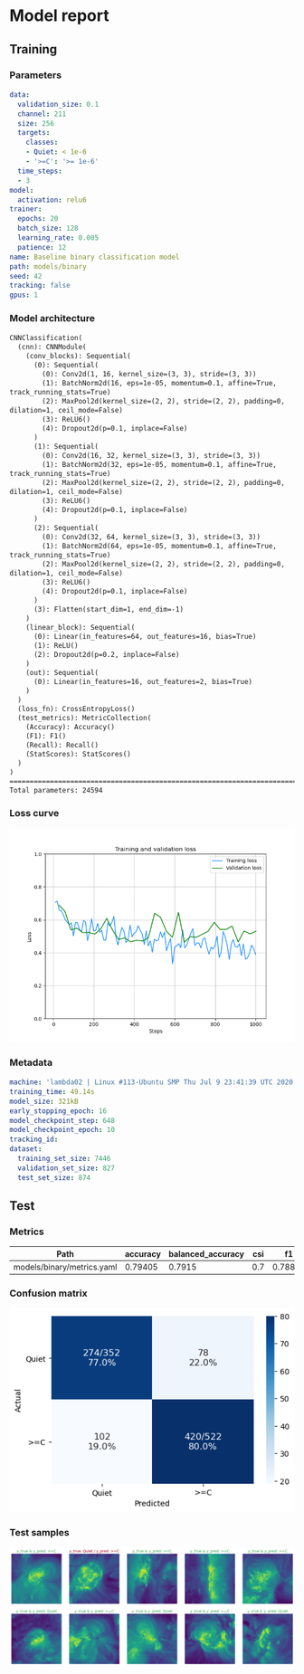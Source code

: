 # Model report
## Training
### Parameters
```yaml
data:
  validation_size: 0.1
  channel: 211
  size: 256
  targets:
    classes:
    - Quiet: < 1e-6
    - '>=C': '>= 1e-6'
  time_steps:
  - 3
model:
  activation: relu6
trainer:
  epochs: 20
  batch_size: 128
  learning_rate: 0.005
  patience: 12
name: Baseline binary classification model
path: models/binary
seed: 42
tracking: false
gpus: 1
```
### Model architecture
```
CNNClassification(
  (cnn): CNNModule(
    (conv_blocks): Sequential(
      (0): Sequential(
        (0): Conv2d(1, 16, kernel_size=(3, 3), stride=(3, 3))
        (1): BatchNorm2d(16, eps=1e-05, momentum=0.1, affine=True, track_running_stats=True)
        (2): MaxPool2d(kernel_size=(2, 2), stride=(2, 2), padding=0, dilation=1, ceil_mode=False)
        (3): ReLU6()
        (4): Dropout2d(p=0.1, inplace=False)
      )
      (1): Sequential(
        (0): Conv2d(16, 32, kernel_size=(3, 3), stride=(3, 3))
        (1): BatchNorm2d(32, eps=1e-05, momentum=0.1, affine=True, track_running_stats=True)
        (2): MaxPool2d(kernel_size=(2, 2), stride=(2, 2), padding=0, dilation=1, ceil_mode=False)
        (3): ReLU6()
        (4): Dropout2d(p=0.1, inplace=False)
      )
      (2): Sequential(
        (0): Conv2d(32, 64, kernel_size=(3, 3), stride=(3, 3))
        (1): BatchNorm2d(64, eps=1e-05, momentum=0.1, affine=True, track_running_stats=True)
        (2): MaxPool2d(kernel_size=(2, 2), stride=(2, 2), padding=0, dilation=1, ceil_mode=False)
        (3): ReLU6()
        (4): Dropout2d(p=0.1, inplace=False)
      )
      (3): Flatten(start_dim=1, end_dim=-1)
    )
    (linear_block): Sequential(
      (0): Linear(in_features=64, out_features=16, bias=True)
      (1): ReLU()
      (2): Dropout2d(p=0.2, inplace=False)
    )
    (out): Sequential(
      (0): Linear(in_features=16, out_features=2, bias=True)
    )
  )
  (loss_fn): CrossEntropyLoss()
  (test_metrics): MetricCollection(
    (Accuracy): Accuracy()
    (F1): F1()
    (Recall): Recall()
    (StatScores): StatScores()
  )
)
================================================================================
Total parameters: 24594
```
### Loss curve
![Loss curve](history.png 'Loss curve')

### Metadata
```yaml
machine: 'lambda02 | Linux #113-Ubuntu SMP Thu Jul 9 23:41:39 UTC 2020 | 10 cores @ 4120.00Mhz | RAM 126 GB | 2x TITAN RTX'
training_time: 49.14s
model_size: 321kB
early_stopping_epoch: 16
model_checkpoint_step: 648
model_checkpoint_epoch: 10
tracking_id:
dataset:
  training_set_size: 7446
  validation_set_size: 827
  test_set_size: 874
```
## Test
### Metrics
| Path                       | accuracy   | balanced_accuracy   | csi   | f1      | far     | hss     | pod    | tss     |
|----------------------------|------------|---------------------|-------|---------|---------|---------|--------|---------|
| models/binary/metrics.yaml | 0.79405    | 0.7915              | 0.7   | 0.78814 | 0.15663 | 0.57661 | 0.8046 | 0.58301 |

### Confusion matrix
![Confusion matrix](confusion_matrix.png 'Confusion matrix')

### Test samples
![Test samples](test_samples.png 'Test samples')


